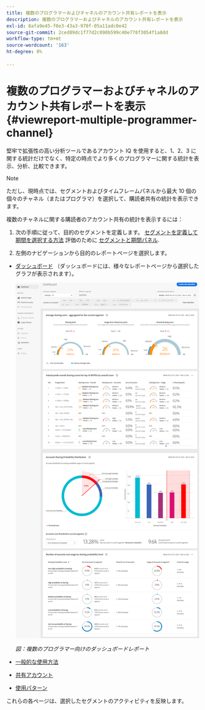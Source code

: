 ```yaml
---
title: 複数のプログラマーおよびチャネルのアカウント共有レポートを表示
description: 複数のプログラマーおよびチャネルのアカウント共有レポートを表示
exl-id: 8afa9e45-f0e3-43a3-970f-05a11adc0e42
source-git-commit: 2ced89dc1f77d2c090b599c40e778f3054f1a8dd
workflow-type: tm+mt
source-wordcount: '163'
ht-degree: 0%

---
```


# 複数のプログラマーおよびチャネルのアカウント共有レポートを表示 {#viewreport-multiple-programmer-channel}

堅牢で拡張性の高い分析ツールであるアカウント IQ を使用すると、1、2、3 に関する統計だけでなく、特定の時点でより多くのプログラマーに関する統計を表示、分析、比較できます。

>[!NOTE]
>
>ただし、現時点では、セグメントおよびタイムフレームパネルから最大 10 個の個々のチャネル（またはプログラマ）を選択して、購読者共有の統計を表示できます。

複数のチャネルに関する購読者のアカウント共有の統計を表示するには：

1. 次の手順に従って、目的のセグメントを定義します。 [セグメントを定義して期間を選択する方法](/help/accountiq/howto-select-segment-timeframe.md) 評価のために [セグメントと期間パネル](/help/accountiq/segments-timeframe.md).

1. 左側のナビゲーションから目的のレポートページを選択します。

* [ダッシュボード](/help/accountiq/dashboard.md) （ダッシュボードには、様々なレポートページから選択したグラフが表示されます）。

  ![](assets/mult-prog-dashboard.png)

  *図：複数のプログラマー向けのダッシュボードレポート*

* [一般的な使用方法](/help/accountiq/general-usage-reports.md)

* [共有アカウント](/help/accountiq/shared-acc-reports.md)

* [使用パターン](/help/accountiq/usage-patterns.md)

これらの各ページは、選択したセグメントのアクティビティを反映します。
